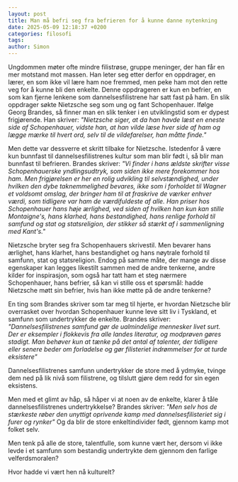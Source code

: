 ```yaml
---
layout: post
title: Man må befri seg fra befrieren for å kunne danne nytenkning
date: 2025-05-09 12:18:37 +0200
categories: filosofi
tags: 
author: Simon
---
```

Ungdommen møter ofte mindre filistrøse, gruppe meninger, der han får en mer motstand mot massen. Han leter seg etter derfor en oppdrager, en lærer, en som ikke vil lære ham noe fremmed, men peke ham mot den rette veg for å kunne bli den enkelte.  Denne oppdrageren er kun en befrier, en som kan fjerne lenkene som dannelsesfilistrene har satt fast på ham. En slik oppdrager søkte Nietzsche seg som ung og fant Schopenhauer. Ifølge Georg Brandes, så finner man en slik tenker i en utviklingstid som er dypest frigjørende. Han skriver: *"Nietzsche siger, at da han havde læst en eneste side af Schopenhauer, vidste han, at han vilde læse hver side af ham og lægge mærke til hvert ord, selv til de vildefarelser, han måtte finde."* 

Men dette var dessverre et skritt tilbake for Nietzsche. Istedenfor å være kun bunnfast til dannelsesfilistrenes kultur som man blir født i, så blir man bunnfast til befrieren. Brandes skriver: *"Vi finder i hans ældste skrifter visse Schopenhauerske yndlingsudtryk, som siden ikke mere forekommer hos ham. Men frigjørelsen er her en rolig udvikling til selvstændighed, under hvilken den dybe taknemmelighed bevares, ikke som i forholdet til Wagner et voldsomt omslag, der bringer ham til at fraskrive de værker enhver værdi, som tidligere var ham de værdifuldeste af alle. Han priser hos Schopenhauer hans høje ærlighed, ved siden af hvilken han kun kan stille Montaigne's, hans klarhed, hans bestandighed, hans renlige forhold til samfund og stat og statsreligion, der stikker så stærkt af i sammenligning med Kant's."*

Nietzsche bryter seg fra Schopenhauers skrivestil.  Men bevarer hans ærlighet, hans klarhet, hans bestandighet og hans nøytrale forhold til samfunn, stat og statsreligion. Endog på samme måte, der mange av disse egenskaper kan legges likestilt sammen med de andre tenkerne, andre kilder for inspirasjon, som også har tatt ham et steg nærmere Schopenhauer, hans befrier, så kan vi stille oss et spørsmål: hadde Nietzsche møtt sin befrier, hvis han ikke møtte på de andre tenkerne?

En ting som Brandes skriver som tar meg til hjerte, er hvordan Nietzsche blir overrasket over hvordan Schopenhauer kunne leve sitt liv i Tyskland, et samfunn som undertrykker de enkelte. Brandes skriver: *"Dannelsesfilistrenes samfund gør de ualmindelige mennesker livet surt. Der er eksempler i flokkevis fra alle landes literatur, og modprøven gøres stadigt. Man behøver kun at tænke på det antal af talenter, der tidligere eller senere beder om forladelse og gør filisteriet indrømmelser for at turde eksistere"*

Dannelsesfilistrenes samfunn undertrykker de store med å ydmyke, tvinge dem ned på lik nivå som filistrene, og tilslutt gjøre dem redd for sin egen eksistens. 

Men med et glimt av håp, så håper vi at noen av de enkelte, klarer å tåle dannelsesfilistrenes undertrykkelse? Brandes skriver: *"Men selv hos de stærkeste røber den unyttigt oprivende kamp med dannelsesfilisteriet sig i furer og rynker"* Og da blir de store enkeltindivider født, gjennom kamp mot folket selv. 

Men tenk på alle de store, talentfulle, som kunne vært her, dersom vi ikke levde i et samfunn som bestandig undertrykte dem gjennom den farlige velferdsmoralen? 

Hvor hadde vi vært hen nå kulturelt?
